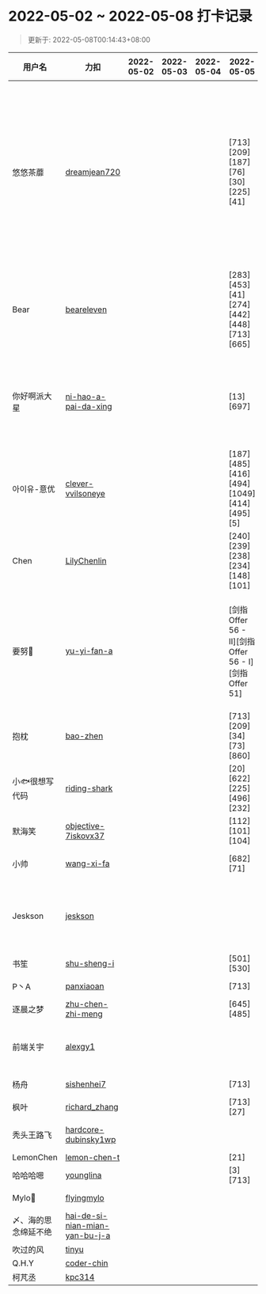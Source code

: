 
# 2022-05-02 ~ 2022-05-08 打卡记录

> 更新于: 2022-05-08T00:14:43+08:00

| 用户名 | 力扣 |  2022-05-02|2022-05-03|2022-05-04|2022-05-05|2022-05-06|2022-05-07|2022-05-08  | 总计 | 排名 |
| ---- | ---- |    ---- | ---- | ---- | ---- | ---- | ---- | ----   | ---- | ---- |
|悠悠茶蘼|[dreamjean720](https://leetcode.cn/u/dreamjean720/)||||\[713]\[209]\[187]\[76]\[30]\[225]\[41]|\[225]\[424]\[438]\[763]\[567]\[933]\[20]\[22]\[520]\[1209]\[1003]\[32]\[414]\[2259]\[剑指 Offer 62]\[274]|\[396]\[2258]\[845]\[1004]\[692]\[433]\[127]\[126]||31|1|
|Bear|[beareleven](https://leetcode.cn/u/beareleven/)||||\[283]\[453]\[41]\[274]\[442]\[448]\[713]\[665]|\[933]\[125]\[520]|\[433]\[665]\[14]\[344]\[58]\[434]\[541]\[557]\[151]||20|2|
|你好啊派大星|[ni-hao-a-pai-da-xing](https://leetcode.cn/u/ni-hao-a-pai-da-xing/)||||\[13]\[697]|\[22]\[695]\[1020]\[1905]\[933]\[119]\[118]\[175]\[67]|\[191]\[100]\[692]\[11]\[337]\[213]\[16]||18|3|
|아이유-意优|[clever-vvilsoneye](https://leetcode.cn/u/clever-vvilsoneye/)||||\[187]\[485]\[416]\[494]\[1049]\[414]\[495]\[5]|\[136]\[141]\[169]\[160]|\[234]\[206]\[11]\[461]\[31]\[22]||18|3|
|Chen|[LilyChenlin](https://leetcode.cn/u/LilyChenlin/)||||\[240]\[239]\[238]\[234]\[148]\[101]|\[209]\[713]\[236]\[152]\[102]\[279]|\[692]\[283]\[238]\[226]\[433]||17|4|
|要努🌰|[yu-yi-fan-a](https://leetcode.cn/u/yu-yi-fan-a/)||||\[剑指 Offer 56 - II]\[剑指 Offer 56 - I]\[剑指 Offer 51]|\[剑指 Offer 57]\[933]\[剑指 Offer 58 - I]\[剑指 Offer 57 - II]|\[414]\[剑指 Offer 59 - II]\[剑指 Offer 58 - II]\[433]||11|5|
|抱枕|[bao-zhen](https://leetcode.cn/u/bao-zhen/)||||\[713]\[209]\[34]\[73]\[860]|\[349]|\[152]\[303]\[209]\[713]||10|6|
|小🐟很想写代码|[riding-shark](https://leetcode.cn/u/riding-shark/)||||\[20]\[622]\[225]\[496]\[232]|\[217]\[389]\[705]\[215]|\[3]||10|6|
|默海笑|[objective-7iskovx37](https://leetcode.cn/u/objective-7iskovx37/)||||\[112]\[101]\[104]|\[106]\[105]\[116]|\[117]\[297]\[236]||9|7|
|小帅|[wang-xi-fa](https://leetcode.cn/u/wang-xi-fa/)||||\[682]\[71]|\[20]\[636]\[394]|\[237]\[203]\[19]||8|8|
|Jeskson|[jeskson](https://leetcode.cn/u/jeskson/)||||||\[692]\[347]\[142]\[141]\[402]\[503]\[202]||7|9|
|书笙|[shu-sheng-i](https://leetcode.cn/u/shu-sheng-i/)||||\[501]\[530]|\[236]\[235]|\[450]\[701]||6|10|
|P丶A|[panxiaoan](https://leetcode.cn/u/panxiaoan/)||||\[713]|\[905]\[933]|\[692]\[433]||5|11|
|逐晨之梦|[zhu-chen-zhi-meng](https://leetcode.cn/u/zhu-chen-zhi-meng/)||||\[645]\[485]|\[933]|\[692]\[448]||5|11|
|前端关宇|[alexgy1](https://leetcode.com/u/alexgy1/)|||||\[242]\[349]\[1028]\[1450]\[337]|||5|11|
|杨舟|[sishenhei7](https://leetcode.cn/u/sishenhei7/)||||\[713]|\[933]|\[692]\[433]||4|12|
|枫叶|[richard_zhang](https://leetcode.cn/u/richard_zhang/)||||\[713]\[27]|\[520]|\[36]||4|12|
|秃头王路飞|[hardcore-dubinsky1wp](https://leetcode.cn/u/hardcore-dubinsky1wp/)|||||\[495]\[485]\[414]|\[628]||4|12|
|LemonChen|[lemon-chen-t](https://leetcode.cn/u/lemon-chen-t/)||||\[21]|\[88]|\[94]||3|13|
|哈哈哈嗯|[younglina](https://leetcode.cn/u/younglina/)||||\[3]\[713]||\[692]||3|13|
|Mylo🐘|[flyingmylo](https://leetcode.cn/u/flyingmylo/)|||||\[396]|\[349]\[54]||3|13|
|〆、海的思念绵延不绝|[hai-de-si-nian-mian-yan-bu-j-a](https://leetcode.cn/u/hai-de-si-nian-mian-yan-bu-j-a/)|||||\[9]|||1|14|
|吹过的风|[tinyu](https://leetcode.cn/u/tinyu/)||||||||0|15|
|Q.H.Y|[coder-chin](https://leetcode.cn/u/coder-chin/)||||||||0|15|
|柯芃丞|[kpc314](https://leetcode.cn/u/kpc314/)||||||||0|15|
    